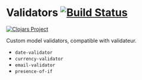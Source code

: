 # Validators [![Build Status](https://app.travis-ci.com/clanhr/validators.svg?branch=master)](https://app.travis-ci.com/clanhr/validators)

[![Clojars Project](http://clojars.org/clanhr/validators/latest-version.svg)](http://clojars.org/clanhr/validators)

Custom model validators, compatible with validateur.

* `date-validator`
* `currency-validator`
* `email-validator`
* `presence-of-if`
